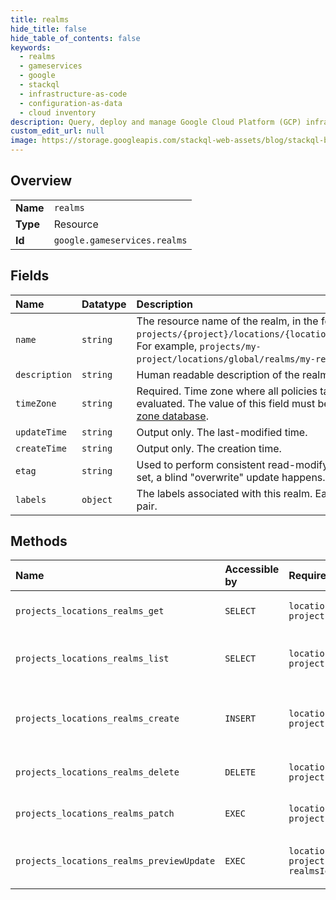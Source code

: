 ```yaml
---
title: realms
hide_title: false
hide_table_of_contents: false
keywords:
  - realms
  - gameservices
  - google    
  - stackql
  - infrastructure-as-code
  - configuration-as-data
  - cloud inventory
description: Query, deploy and manage Google Cloud Platform (GCP) infrastructure and resources using SQL
custom_edit_url: null
image: https://storage.googleapis.com/stackql-web-assets/blog/stackql-blog-post-featured-image.png
---
```

  
    

## Overview
<table><tbody>
<tr><td><b>Name</b></td><td><code>realms</code></td></tr>
<tr><td><b>Type</b></td><td>Resource</td></tr>
<tr><td><b>Id</b></td><td><code>google.gameservices.realms</code></td></tr>
</tbody></table>

## Fields
| Name | Datatype | Description |
|:-----|:---------|:------------|
| `name` | `string` | The resource name of the realm, in the following form: `projects/{project}/locations/{locationId}/realms/{realmId}`. For example, `projects/my-project/locations/global/realms/my-realm`. |
| `description` | `string` | Human readable description of the realm. |
| `timeZone` | `string` | Required. Time zone where all policies targeting this realm are evaluated. The value of this field must be from the [IANA time zone database](https://www.iana.org/time-zones). |
| `updateTime` | `string` | Output only. The last-modified time. |
| `createTime` | `string` | Output only. The creation time. |
| `etag` | `string` | Used to perform consistent read-modify-write updates. If not set, a blind "overwrite" update happens. |
| `labels` | `object` | The labels associated with this realm. Each label is a key-value pair. |
## Methods
| Name | Accessible by | Required Params | Description |
|:-----|:--------------|:----------------|:------------|
| `projects_locations_realms_get` | `SELECT` | `locationsId, projectsId, realmsId` | Gets details of a single realm. |
| `projects_locations_realms_list` | `SELECT` | `locationsId, projectsId` | Lists realms in a given project and location. |
| `projects_locations_realms_create` | `INSERT` | `locationsId, projectsId` | Creates a new realm in a given project and location. |
| `projects_locations_realms_delete` | `DELETE` | `locationsId, projectsId, realmsId` | Deletes a single realm. |
| `projects_locations_realms_patch` | `EXEC` | `locationsId, projectsId, realmsId` | Patches a single realm. |
| `projects_locations_realms_previewUpdate` | `EXEC` | `locationsId, projectsId, realmsId:previewUpdate` | Previews patches to a single realm. |
